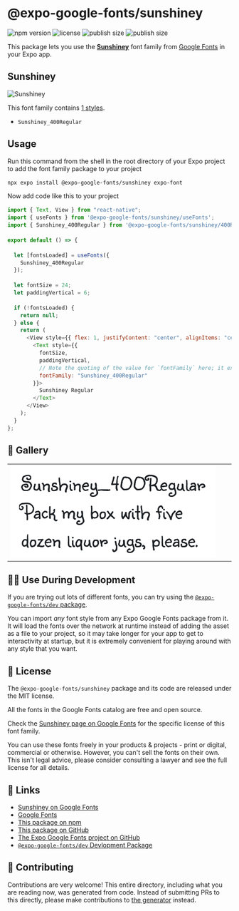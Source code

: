 # @expo-google-fonts/sunshiney

![npm version](https://flat.badgen.net/npm/v/@expo-google-fonts/sunshiney)
![license](https://flat.badgen.net/github/license/expo/google-fonts)
![publish size](https://flat.badgen.net/packagephobia/install/@expo-google-fonts/sunshiney)
![publish size](https://flat.badgen.net/packagephobia/publish/@expo-google-fonts/sunshiney)

This package lets you use the [**Sunshiney**](https://fonts.google.com/specimen/Sunshiney) font family from [Google Fonts](https://fonts.google.com/) in your Expo app.

## Sunshiney

![Sunshiney](./font-family.png)

This font family contains [1 styles](#-gallery).

- `Sunshiney_400Regular`

## Usage

Run this command from the shell in the root directory of your Expo project to add the font family package to your project

```sh
npx expo install @expo-google-fonts/sunshiney expo-font
```

Now add code like this to your project

```js
import { Text, View } from "react-native";
import { useFonts } from '@expo-google-fonts/sunshiney/useFonts';
import { Sunshiney_400Regular } from '@expo-google-fonts/sunshiney/400Regular';

export default () => {

  let [fontsLoaded] = useFonts({
    Sunshiney_400Regular
  });

  let fontSize = 24;
  let paddingVertical = 6;

  if (!fontsLoaded) {
    return null;
  } else {
    return (
      <View style={{ flex: 1, justifyContent: "center", alignItems: "center" }}>
        <Text style={{
          fontSize,
          paddingVertical,
          // Note the quoting of the value for `fontFamily` here; it expects a string!
          fontFamily: "Sunshiney_400Regular"
        }}>
          Sunshiney Regular
        </Text>
      </View>
    );
  }
};
```

## 🔡 Gallery


||||
|-|-|-|
|![Sunshiney_400Regular](./400Regular/Sunshiney_400Regular.ttf.png)||||


## 👩‍💻 Use During Development

If you are trying out lots of different fonts, you can try using the [`@expo-google-fonts/dev` package](https://github.com/expo/google-fonts/tree/master/font-packages/dev#readme).

You can import _any_ font style from any Expo Google Fonts package from it. It will load the fonts over the network at runtime instead of adding the asset as a file to your project, so it may take longer for your app to get to interactivity at startup, but it is extremely convenient for playing around with any style that you want.


## 📖 License

The `@expo-google-fonts/sunshiney` package and its code are released under the MIT license.

All the fonts in the Google Fonts catalog are free and open source.

Check the [Sunshiney page on Google Fonts](https://fonts.google.com/specimen/Sunshiney) for the specific license of this font family.

You can use these fonts freely in your products & projects - print or digital, commercial or otherwise. However, you can't sell the fonts on their own. This isn't legal advice, please consider consulting a lawyer and see the full license for all details.

## 🔗 Links

- [Sunshiney on Google Fonts](https://fonts.google.com/specimen/Sunshiney)
- [Google Fonts](https://fonts.google.com/)
- [This package on npm](https://www.npmjs.com/package/@expo-google-fonts/sunshiney)
- [This package on GitHub](https://github.com/expo/google-fonts/tree/master/font-packages/sunshiney)
- [The Expo Google Fonts project on GitHub](https://github.com/expo/google-fonts)
- [`@expo-google-fonts/dev` Devlopment Package](https://github.com/expo/google-fonts/tree/master/font-packages/dev)

## 🤝 Contributing

Contributions are very welcome! This entire directory, including what you are reading now, was generated from code. Instead of submitting PRs to this directly, please make contributions to [the generator](https://github.com/expo/google-fonts/tree/master/packages/generator) instead.
